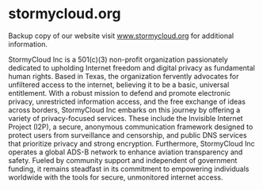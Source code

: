 # stormycloud.org
Backup copy of our website visit www.stormycloud.org for additional information.

StormyCloud Inc is a 501(c)(3) non-profit organization passionately dedicated to upholding Internet freedom and digital privacy as fundamental human rights. Based in Texas, the organization fervently advocates for unfiltered access to the internet, believing it to be a basic, universal entitlement. With a robust mission to defend and promote electronic privacy, unrestricted information access, and the free exchange of ideas across borders, StormyCloud Inc embarks on this journey by offering a variety of privacy-focused services. These include the Invisible Internet Project (I2P), a secure, anonymous communication framework designed to protect users from surveillance and censorship, and public DNS services that prioritize privacy and strong encryption. Furthermore, StormyCloud Inc operates a global ADS-B network to enhance aviation transparency and safety. Fueled by community support and independent of government funding, it remains steadfast in its commitment to empowering individuals worldwide with the tools for secure, unmonitored internet access.
